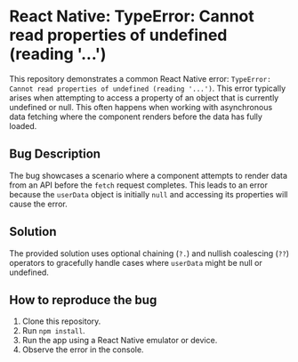 # React Native: TypeError: Cannot read properties of undefined (reading '...')

This repository demonstrates a common React Native error: `TypeError: Cannot read properties of undefined (reading '...')`.  This error typically arises when attempting to access a property of an object that is currently undefined or null. This often happens when working with asynchronous data fetching where the component renders before the data has fully loaded.

## Bug Description
The bug showcases a scenario where a component attempts to render data from an API before the `fetch` request completes.  This leads to an error because the `userData` object is initially `null` and accessing its properties will cause the error.

## Solution
The provided solution uses optional chaining (`?.`) and nullish coalescing (`??`) operators to gracefully handle cases where `userData` might be null or undefined.

## How to reproduce the bug
1. Clone this repository.
2. Run `npm install`.
3. Run the app using a React Native emulator or device.
4. Observe the error in the console.